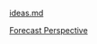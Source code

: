 
[ideas.md](https://github.com/CassandraTheatro/CartesianTheater/blob/main/ideas.md)

[Forecast Perspective](omnifocus:///perspective/Forecast)

